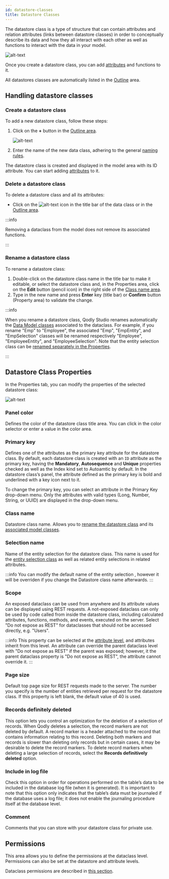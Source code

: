 ```yaml
---
id: datastore-classes
title: Datastore Classes
---
```


The datastore class is a type of structure that can contain attributes and relation attributes (links between datastore classes) in order to conceptually describe its data and how they all interact with each other as well as functions to interact with the data in your model.

![alt-text](img/dataclass1.png)

Once you create a datastore class, you can add [attributes](attributes.md) and functions to it.

All datastores classes are automatically listed in the [Outline](model-editor-interface.md#outline) area.

## Handling datastore classes

### Create a datastore class

To add a new datastore class, follow these steps:

1. Click on the **+** button in the [Outline area](model-editor-interface.md#outline).

   ![alt-text](img/dataclass2.png)

2. Enter the name of the new data class, adhering to the general [naming rules](../../language/basics/lang-identifiers.md#classes).

The datastore class is created and displayed in the model area with its ID attribute. You can start adding [attributes](attributes.md) to it.

### Delete a datastore class

To delete a datastore class and all its attributes:

- Click on the ![alt-text](img/deletedatastoreclass-icon.png) icon in the title bar of the data class or in the [Outline area](model-editor-interface.md#outline).

:::info

Removing a dataclass from the model does not remove its associated functions.

:::

### Rename a datastore class

To rename a datastore class:

1. Double-click on the datastore class name in the title bar to make it editable, or select the datastore class and, in the Properties area, click on the **Edit** button (pencil icon) in the right side of the [Class name area](#class-name).
2. Type in the new name and press **Enter** key (title bar) or **Confirm** button (Property area) to validate the change.

:::info

When you rename a datastore class, Qodly Studio renames automatically the [Data Model classes](../../orda/data-model.md) associated to the dataclass. For example, if you rename "Emp" to "Employee", the associated "Emp", "EmpEntity", and "EmpSelection" classes will be renamed respectively "Employee", "EmployeeEntity", and "EmployeeSelection". Note that the entity selection class can be [renamed separately in the Properties](#selection-name).

:::

## Datastore Class Properties

In the Properties tab, you can modify the properties of the selected datastore class:

![alt-text](img/datastoreclass-properties.png)

### Panel color

Defines the color of the datastore class title area. You can click in the color selector or enter a value in the color area.

### Primary key

Defines one of the attributes as the primary key attribute for the datastore class. By default, each datastore class is created with an `ID` attribute as the primary key, having the **Mandatory**, **Autosequence** and **Unique** properties checked as well as the Index kind set to Autoamtic by default. In the datastore class’s panel, the attribute defined as the primary key is bold and underlined with a key icon next to it.

To change the primary key, you can select an attribute in the Primary Key drop-down menu. Only the attributes with valid types (Long, Number, String, or UUID) are displayed in the drop-down menu.

### Class name

Datastore class name. Allows you to [rename the datastore class](#rename-a-datastore-class) and its [associated model classes](../../orda/data-model.md).

### Selection name

Name of the entity selection for the datastore class. This name is used for the [entity selection class](../../orda/data-model.md) as well as related entity selections in related attributes.

:::info
You can modify the default name of the entity selection , however it will be overriden if you change the Datastore class name afterwards.
:::

### Scope

An exposed dataclass can be used from anywhere and its attribute values can be displayed using REST requests. A not-exposed dataclass can only be used by code called from inside the datastore class, including calculated attributes, functions, methods, and events, executed on the server. Select "Do not expose as REST" for dataclasses that should not be accessed directly, e.g. "Users".

:::info
This property can be selected at the [attribute level](attributes.md#scope), and attributes inherit from this level. An attribute can override the parent dataclass level with "Do not expose as REST" if the parent was exposed; however, it the parent dataclass property is "Do not expose as REST", the attribute cannot override it.
:::

### Page size

Default top page size for REST requests made to the server. The number you specify is the number of entities retrieved per request for the datastore class. If this property is left blank, the default value of 40 is used.

### Records definitely deleted

This option lets you control an optimization for the deletion of a selection of records. When Qodly deletes a selection, the record markers are not deleted by default. A record marker is a header attached to the record that contains information relating to this record. Deleting both markers and records is slower than deleting only records but in certain cases, it may be desirable to delete the record markers.
To delete record markers when deleting a large selection of records, select the **Records definitively deleted** option.

### Include in log file

Check this option in order for operations performed on the table’s data to be included in the database log file (when it is generated). It is important to note that this option only indicates that the table’s data must be journaled if the database uses a log file; it does not enable the journaling procedure itself at the database level.

### Comment

Comments that you can store with your datastore class for private use.

## Permissions

This area allows you to define the permissions at the dataclass level. Permissions can also be set at the datastore and attribute levels.

Dataclass permissions are described in [this section](../roles/dataClassPermissions.md).
